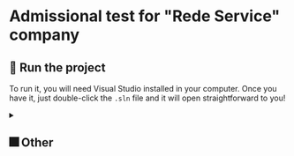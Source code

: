 # Admissional test for "Rede Service" company

## 🚀 Run the project

To run it, you will need Visual Studio installed in your computer. Once you have it, just double-click the `.sln` file and it will open straightforward to you!

<details>
<summary><h2> 🎆 Other </h2></summary>
<li>See the <a href=https://meinsherpa.com >company's website<a> that I'm helping now, Vue with Laravel Inertia.js</li>
<li>See <a href="https://dourados-store.vercel.app/">this project</a> <a href="https://github.com/pmattheew/dourados-store">(src)</a> that I could complete in 4 days in a technology that I hadn't used before.</li>
<li><a href=https://pmattheew.github.io/site-bdourados >A project that I'm proud of 🙂</a></li>
</details>
